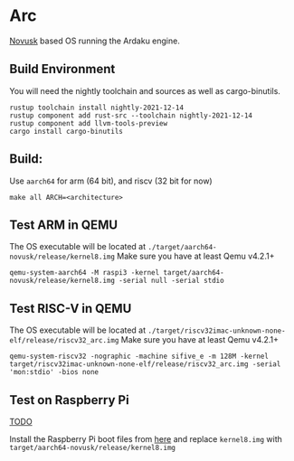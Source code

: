# Arc
[Novusk](https://github.com/NathanMcMillan54/novusk/) based OS running the Ardaku engine.

## Build Environment
You will need the nightly toolchain and sources as well as cargo-binutils.

```commandline
rustup toolchain install nightly-2021-12-14
rustup component add rust-src --toolchain nightly-2021-12-14
rustup component add llvm-tools-preview
cargo install cargo-binutils
```

## Build:

Use ``aarch64`` for arm (64 bit), and riscv (32 bit for now)

```commandline
make all ARCH=<architecture>
```

## Test ARM in QEMU
The OS executable will be located at ``./target/aarch64-novusk/release/kernel8.img``
Make sure you have at least Qemu v4.2.1+

```commandline
qemu-system-aarch64 -M raspi3 -kernel target/aarch64-novusk/release/kernel8.img -serial null -serial stdio
```

## Test RISC-V in QEMU
The OS executable will be located at ``./target/riscv32imac-unknown-none-elf/release/riscv32_arc.img``
Make sure you have at least Qemu v4.2.1+

```commandline
qemu-system-riscv32 -nographic -machine sifive_e -m 128M -kernel target/riscv32imac-unknown-none-elf/release/riscv32_arc.img -serial 'mon:stdio' -bios none
```

## Test on Raspberry Pi

[TODO](link_to_novusk_docs)

Install the Raspberry Pi boot files from [here](https://github.com/raspberrypi/firmware/tree/master/boot) and replace 
``kernel8.img`` with ``target/aarch64-novusk/release/kernel8.img``

